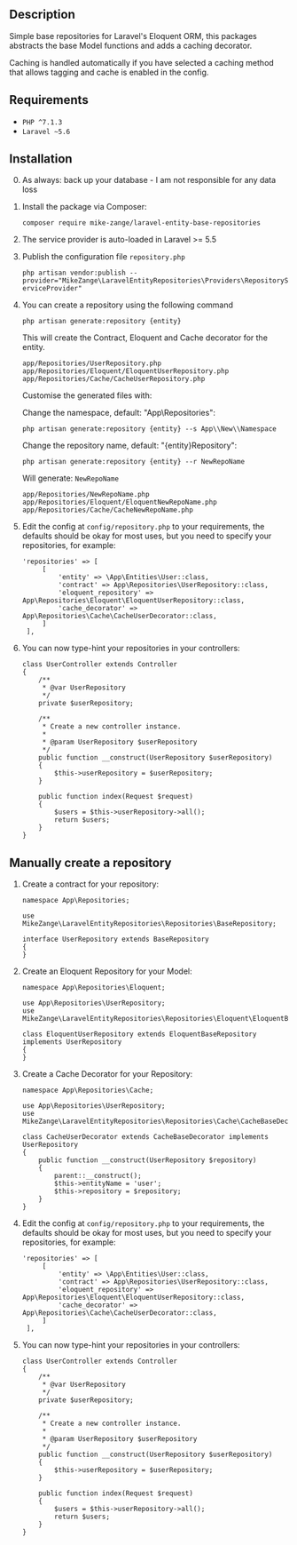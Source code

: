 ## Description
Simple base repositories for Laravel's Eloquent ORM, this packages abstracts the base Model functions and adds a caching decorator.

Caching is handled automatically if you have selected a caching method that allows tagging and cache is enabled in the config.

## Requirements

- `PHP ^7.1.3`
- `Laravel ~5.6`

## Installation

0. As always: back up your database - I am not responsible for any data loss

1. Install the package via Composer:

    `composer require mike-zange/laravel-entity-base-repositories`

2. The service provider is auto-loaded in Laravel >= 5.5

3. Publish the configuration file `repository.php`

    `php artisan vendor:publish --provider="MikeZange\LaravelEntityRepositories\Providers\RepositoryServiceProvider"`

4. You can create a repository using the following command
    
    `php artisan generate:repository {entity}`
    
    This will create the Contract, Eloquent and Cache decorator for the entity.
    
    `app/Repositories/UserRepository.php`
    `app/Repositories/Eloquent/EloquentUserRepository.php`
    `app/Repositories/Cache/CacheUserRepository.php`
    
    Customise the generated files with:
   
    Change the namespace, default: "App\Repositories":
    
    `php artisan generate:repository {entity} --s App\\New\\Namespace`
    
    Change the repository name, default: "{entity}Repository":
    
    `php artisan generate:repository {entity} --r NewRepoName`
    
    Will generate: `NewRepoName`
    
    `app/Repositories/NewRepoName.php`
    `app/Repositories/Eloquent/EloquentNewRepoName.php`
    `app/Repositories/Cache/CacheNewRepoName.php`
    
4. Edit the config at `config/repository.php` to your requirements, the defaults should be okay for most uses, but you need to specify your repositories, for example:
    ```
    'repositories' => [
         [
             'entity' => \App\Entities\User::class,
             'contract' => App\Repositories\UserRepository::class,
             'eloquent_repository' => App\Repositories\Eloquent\EloquentUserRepository::class,
             'cache_decorator' => App\Repositories\Cache\CacheUserDecorator::class,
         ]
     ],
     ```
        
5. You can now type-hint your repositories in your controllers:
    ```
    class UserController extends Controller
    {
        /**
         * @var UserRepository
         */
        private $userRepository;
    
        /**
         * Create a new controller instance.
         *
         * @param UserRepository $userRepository
         */
        public function __construct(UserRepository $userRepository)
        {
            $this->userRepository = $userRepository;
        }
        
        public function index(Request $request)
        {
            $users = $this->userRepository->all();
            return $users;
        }
    }
    ```

    

## Manually create a repository

1. Create a contract for your repository:
    ```
    namespace App\Repositories;
    
    use MikeZange\LaravelEntityRepositories\Repositories\BaseRepository;
    
    interface UserRepository extends BaseRepository
    {
    }
    ```

2. Create an Eloquent Repository for your Model:
    ```
    namespace App\Repositories\Eloquent;
    
    use App\Repositories\UserRepository;
    use MikeZange\LaravelEntityRepositories\Repositories\Eloquent\EloquentBaseRepository;
    
    class EloquentUserRepository extends EloquentBaseRepository implements UserRepository
    {
    }
    ```
    
3. Create a Cache Decorator for your Repository:
    ```
    namespace App\Repositories\Cache;
    
    use App\Repositories\UserRepository;
    use MikeZange\LaravelEntityRepositories\Repositories\Cache\CacheBaseDecorator;
    
    class CacheUserDecorator extends CacheBaseDecorator implements UserRepository
    {
        public function __construct(UserRepository $repository)
        {
            parent::__construct();
            $this->entityName = 'user';
            $this->repository = $repository;
        }
    }
    ```

4. Edit the config at `config/repository.php` to your requirements, the defaults should be okay for most uses, but you need to specify your repositories, for example:
    ```
    'repositories' => [
         [
             'entity' => \App\Entities\User::class,
             'contract' => App\Repositories\UserRepository::class,
             'eloquent_repository' => App\Repositories\Eloquent\EloquentUserRepository::class,
             'cache_decorator' => App\Repositories\Cache\CacheUserDecorator::class,
         ]
     ],
     ```
5. You can now type-hint your repositories in your controllers:
    ```
    class UserController extends Controller
    {
        /**
         * @var UserRepository
         */
        private $userRepository;
    
        /**
         * Create a new controller instance.
         *
         * @param UserRepository $userRepository
         */
        public function __construct(UserRepository $userRepository)
        {
            $this->userRepository = $userRepository;
        }
        
        public function index(Request $request)
        {
            $users = $this->userRepository->all();
            return $users;
        }
    }
    ```
